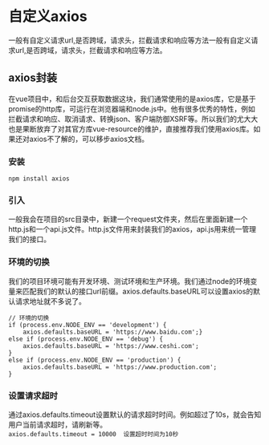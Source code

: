 # 自定义axios

一般有自定义请求url,是否跨域，请求头，拦截请求和响应等方法一般有自定义请求url,是否跨域，请求头，拦截请求和响应等方法。

## axios封装
在vue项目中，和后台交互获取数据这块，我们通常使用的是axios库，它是基于promise的http库，可运行在浏览器端和node.js中。他有很多优秀的特性，例如拦截请求和响应、取消请求、转换json、客户端防御XSRF等。所以我们的尤大大也是果断放弃了对其官方库vue-resource的维护，直接推荐我们使用axios库。如果还对axios不了解的，可以移步axios文档。  

### 安装
`npm install axios`

### 引入
一般我会在项目的src目录中，新建一个request文件夹，然后在里面新建一个http.js和一个api.js文件。http.js文件用来封装我们的axios，api.js用来统一管理我们的接口。   

### 环境的切换
我们的项目环境可能有开发环境、测试环境和生产环境。我们通过node的环境变量来匹配我们的默认的接口url前缀。axios.defaults.baseURL可以设置axios的默认请求地址就不多说了。  
```
// 环境的切换
if (process.env.NODE_ENV == 'development') {    
    axios.defaults.baseURL = 'https://www.baidu.com';}
else if (process.env.NODE_ENV == 'debug') {    
    axios.defaults.baseURL = 'https://www.ceshi.com';
}
else if (process.env.NODE_ENV == 'production') {    
    axios.defaults.baseURL = 'https://www.production.com';
}
```

### 设置请求超时
通过axios.defaults.timeout设置默认的请求超时时间。例如超过了10s，就会告知用户当前请求超时，请刷新等。   
`axios.defaults.timeout = 10000  设置超时时间为10秒`

### 
